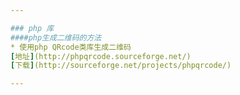 ```yaml
---

### php 库
####php生成二维码的方法
* 使用php QRcode类库生成二维码  
[地址](http://phpqrcode.sourceforge.net/)
[下载](http://sourceforge.net/projects/phpqrcode/)

---
```

